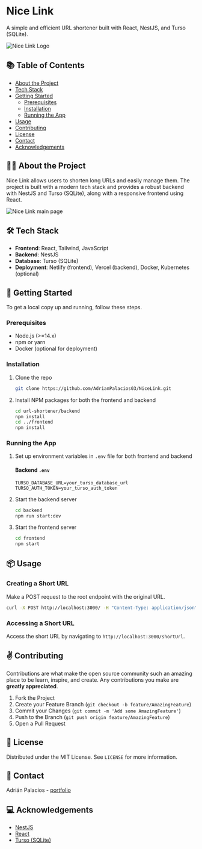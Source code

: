 # Nice Link

A simple and efficient URL shortener built with React, NestJS, and Turso (SQLite).

![Nice Link Logo](https://nice-link.netlify.app/favicon.svg)

## 📚 Table of Contents

- [About the Project](#about-the-project)
- [Tech Stack](#tech-stack)
- [Getting Started](#getting-started)
  - [Prerequisites](#prerequisites)
  - [Installation](#installation)
  - [Running the App](#running-the-app)
- [Usage](#usage)
- [Contributing](#contributing)
- [License](#license)
- [Contact](#contact)
- [Acknowledgements](#acknowledgements)

## 👨‍🚀 About the Project

Nice Link allows users to shorten long URLs and easily manage them. The project is built with a modern tech stack and provides a robust backend with NestJS and Turso (SQLite), along with a responsive frontend using React.

![Nice Link main page](https://adrian-palacios.netlify.app/projects/nice-link.webp)

## 🛠️ Tech Stack

- **Frontend**: React, Tailwind, JavaScript
- **Backend**: NestJS
- **Database**: Turso (SQLite)
- **Deployment**: Netlify (frontend), Vercel (backend), Docker, Kubernetes (optional)

## 🚀 Getting Started

To get a local copy up and running, follow these steps.

### Prerequisites

- Node.js (>=14.x)
- npm or yarn
- Docker (optional for deployment)

### Installation

1. Clone the repo

   ```sh
   git clone https://github.com/AdrianPalacios03/NiceLink.git
   ```

2. Install NPM packages for both the frontend and backend

   ```sh
   cd url-shortener/backend
   npm install
   cd ../frontend
   npm install
   ```

### Running the App

1. Set up environment variables in `.env` file for both frontend and backend

   #### Backend `.env`

   ```
   TURSO_DATABASE_URL=your_turso_database_url
   TURSO_AUTH_TOKEN=your_turso_auth_token
   ```

2. Start the backend server

   ```sh
   cd backend
   npm run start:dev
   ```

3. Start the frontend server

   ```sh
   cd frontend
   npm start
   ```

## 📦 Usage

### Creating a Short URL

Make a POST request to the root endpoint with the original URL.

```sh
curl -X POST http://localhost:3000/ -H "Content-Type: application/json" -d '{"originalUrl": "https://example.com"}'
```

### Accessing a Short URL

Access the short URL by navigating to `http://localhost:3000/shortUrl`.

## ✌️ Contributing

Contributions are what make the open source community such an amazing place to be learn, inspire, and create. Any contributions you make are **greatly appreciated**.

1. Fork the Project
2. Create your Feature Branch (`git checkout -b feature/AmazingFeature`)
3. Commit your Changes (`git commit -m 'Add some AmazingFeature'`)
4. Push to the Branch (`git push origin feature/AmazingFeature`)
5. Open a Pull Request

## 🔑 License

Distributed under the MIT License. See `LICENSE` for more information.

## 📧 Contact

Adrián Palacios - [portfolio](https://adrian-palacios.netlify.app/en)

## 💻 Acknowledgements

- [NestJS](https://nestjs.com/)
- [React](https://reactjs.org/)
- [Turso (SQLite)](https://turso.tech/)
